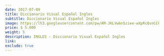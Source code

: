 ```yaml
---
date: 2017-07-09
title: Diccionario Visual Español Ingles
subtitle: Diccionario Visual Español Ingles
image: https://lh3.googleusercontent.com/pw/AM-JKLVwbn5ziee-wXpRcQvnCCbvUYT70g-wDL-f8S81lzBgzI9uMKwkTlkKR9TAdLRSSs3-q5fm9z-PzOD87fj9Ga1J4eCjeR7ue8QN3QPwMeuM3sOJM7zMX84G_nPw7I_VGsFEnI7tGeGE8yz7Vu_GTmU1NQ=w466-h621-no?authuser=0
price: $ 5.000
weight: 5
description: INGLES - Diccionario Visual Español Ingles
link: 
exclude: true
---
```

